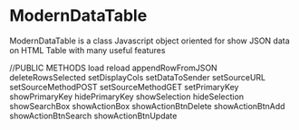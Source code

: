 # ModernDataTable
ModernDataTable is a class Javascript object oriented for show JSON data on HTML Table with many useful features


//PUBLIC METHODS
load
reload
appendRowFromJSON 
deleteRowsSelected 
setDisplayCols
setDataToSender 
setSourceURL
setSourceMethodPOST 
setSourceMethodGET 
setPrimaryKey 
showPrimaryKey 
hidePrimaryKey 
showSelection 
hideSelection 
showSearchBox
showActionBox 
showActionBtnDelete 
showActionBtnAdd 
showActionBtnSearch 
showActionBtnUpdate 
